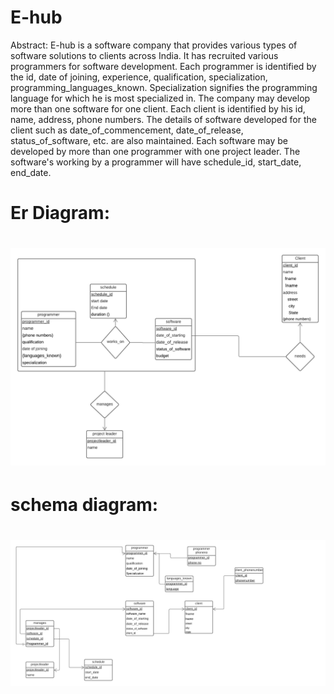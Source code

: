 # E-hub
Abstract:
E-hub is a software company that provides various types of software solutions to clients across India. It has recruited various programmers
for software development. Each programmer is identified by the id, date of joining, experience, qualification, specialization,
programming_languages_known. Specialization signifies the programming language for which he is most specialized in. The company
may develop more than one software for one client. Each client is identified by his id, name, address, phone numbers. The details of
software developed for the client such as date_of_commencement, date_of_release, status_of_software, etc. are also maintained. Each
software may be developed by more than one programmer with one project leader. The software's working by a programmer will have
schedule_id, start_date, end_date.
<h1>Er Diagram:<h1> 
  
![alttext](https://github.com/tanguduraviteja/E-hub/blob/main/Erdiagram.png)
 
<h1> schema diagram: <h1>
 
![alttext](https://github.com/tanguduraviteja/E-hub/blob/main/Schema%20diagram.png)
